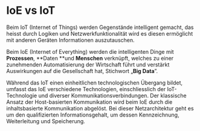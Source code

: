 # IoE vs IoT

Beim IoT (Internet of Things) werden Gegenstände intelligent gemacht, das heisst durch Logiken und Netzwerkfunktionalität wird es diesen ermöglicht mit anderen Geräten Informationen auszutauschen.

Beim IoE (Internet of Everything) werden die intelligenten Dinge mit **Prozessen**, **Daten **und **Menschen** verknüpft, welches zu einer zunehmenden Automatisierung der Wirtschaft führt und verstärkt Auswirkungen auf die Gesellschaft hat, Stichwort „**Big Data**”.

Während das IoT einen einheitlichen technologischen Übergang bildet, umfasst das IoE verschiedene Technologien, einschliesslich der IoT-Technologie und diverser Kommunikationsverbindungen. Der klassische Ansatz der Host-basierten Kommunikation wird beim IoE durch die inhaltsbasierte Kommunikation abgelöst. Bei dieser Netzarchitektur geht es um den qualifizierten Informationsgehalt, um dessen Kennzeichnung, Weiterleitung und Speicherung.

